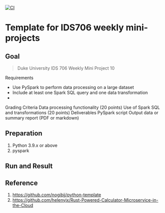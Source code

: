 [![CI](https://github.com/nogibjj/IDS706-MiniProject10-PySpark/actions/workflows/cicd.yml/badge.svg)](https://github.com/nogibjj/IDS706-MiniProject10-PySpark/actions/workflows/cicd.yml)

# Template for IDS706 weekly mini-projects 

## Goal

> Duke University IDS 706 Weekly Mini Project 10

Requirements
- Use PySpark to perform data processing on a large dataset
- Include at least one Spark SQL query and one data transformation
- 
Grading Criteria
Data processing functionality (20 points)
Use of Spark SQL and transformations (20 points)
Deliverables
PySpark script
Output data or summary report (PDF or markdown)


## Preparation

1. Python 3.9.x or above
2. pyspark

## Run and Result





## Reference

1.  https://github.com/nogibjj/python-template
2.  https://github.com/helenyjx/Rust-Powered-Calculator-Microservice-in-the-Cloud

